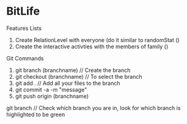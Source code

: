 # BitLife

Features Lists
1. Create RelationLevel with everyone (do it similar to randomStat ()
2. Create the interactive activties with the members of family ()



Git Commands
1. git branch (branchname)  // Create the branch
2. git checkout (branchname) // To select the branch
3. git add . // Add all your files to the branch
4. git commit -a -m "message"
5. git push origin (branchname)

git branch // Check which branch you are in, look for which branch is highlighted to be green

